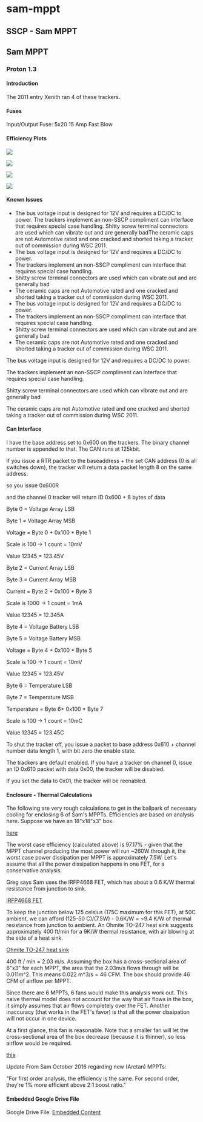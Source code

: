 # sam-mppt

## SSCP - Sam MPPT

## Sam MPPT

### Proton 1.3

#### Introduction

The 2011 entry Xenith ran 4 of these trackers.&#x20;

#### Fuses

Input/Output Fuse: 5x20 15 Amp Fast Blow

#### Efficiency Plots

![](../../../../../assets/image_8f176b150d.png)

![](../../../../../assets/image_b6c8ab409e.png)

![](../../../../../assets/image_91bf0f0720.png)

![](../../../../../assets/image_b390b752b2.png)

#### Known Issues

* The bus voltage input is designed for 12V and requires a DC/DC to power. The trackers implement an non-SSCP compliment can interface that requires special case handling. Shitty screw terminal connectors are used which can vibrate out and are generally badThe ceramic caps are not Automotive rated and one cracked and shorted taking a tracker out of commission during WSC 2011.&#x20;
* The bus voltage input is designed for 12V and requires a DC/DC to power.&#x20;
* The trackers implement an non-SSCP compliment can interface that requires special case handling.&#x20;
* Shitty screw terminal connectors are used which can vibrate out and are generally bad
* The ceramic caps are not Automotive rated and one cracked and shorted taking a tracker out of commission during WSC 2011.&#x20;
* The bus voltage input is designed for 12V and requires a DC/DC to power.&#x20;
* The trackers implement an non-SSCP compliment can interface that requires special case handling.&#x20;
* Shitty screw terminal connectors are used which can vibrate out and are generally bad
* The ceramic caps are not Automotive rated and one cracked and shorted taking a tracker out of commission during WSC 2011.&#x20;

The bus voltage input is designed for 12V and requires a DC/DC to power.&#x20;

The trackers implement an non-SSCP compliment can interface that requires special case handling.&#x20;

Shitty screw terminal connectors are used which can vibrate out and are generally bad

The ceramic caps are not Automotive rated and one cracked and shorted taking a tracker out of commission during WSC 2011.&#x20;

#### Can Interface

I have the base address set to 0x600 on the trackers. The binary channel number is appended to that. The CAN runs at 125kbit.

If you issue a RTR packet to the baseaddress + the set CAN address (0 is all switches down), the tracker will return a data packet length 8 on the same address.

so you issue 0x600R

and the channel 0 tracker will return ID 0x600 + 8 bytes of data&#x20;

Byte 0 = Voltage Array LSB

Byte 1 = Voltage Array MSB

Voltage = Byte 0 + 0x100 \* Byte 1

Scale is 100 -> 1 count = 10mV

Value 12345 = 123.45V&#x20;

Byte 2 = Current Array LSB

Byte 3 = Current Array MSB

Current = Byte 2 + 0x100 \* Byte 3

Scale is 1000 -> 1 count = 1mA

Value 12345 = 12.345A

Byte 4 = Voltage Battery LSB

Byte 5 = Voltage Battery MSB

Voltage = Byte 4 + 0x100 \* Byte 5

Scale is 100 -> 1 count = 10mV

Value 12345 = 123.45V&#x20;

Byte 6 = Temperature LSB

Byte 7 = Temperature MSB

Temperature = Byte 6+ 0x100 \* Byte 7

Scale is 100 -> 1 count = 10mC

Value 12345 = 123.45C&#x20;

To shut the tracker off, you issue a packet to base address 0x610 + channel number data length 1, with bit zero the enable state.

The trackers are default enabled. If you have a tracker on channel 0, issue an ID 0x610 packet with data 0x00, the tracker will be disabled.

If you set the data to 0x01, the tracker will be reenabled.

#### Enclosure - Thermal Calculations

The following are very rough calculations to get in the ballpark of necessary cooling for enclosing 6 of Sam's MPPTs. Efficiencies are based on analysis here. Suppose we have an 18"x18"x3" box.

[here](../../../../../../stanford.edu/testduplicationsscp/home/sscp-2012-2013/array-2012-2013/sunbad-array-layout/)

The worst case efficiency (calculated above) is 97.17% - given that the MPPT channel producing the most power will run \~260W through it, the worst case power dissipation per MPPT is approximately 7.5W. Let's assume that all the power dissipation happens in one FET, for a conservative analysis.

Greg says Sam uses the IRFP4668 FET, which has about a 0.6 K/W thermal resistance from junction to sink.

[IRFP4668 FET](http://www.irf.com/product-info/datasheets/data/irfp4668pbf.pdf)

To keep the junction below 125 celsius (175C maximum for this FET), at 50C ambient, we can afford (125-50 C)/(7.5W) - 0.6K/W = \~9.4 K/W of thermal resistance from junction to ambient. An Ohmite TO-247 heat sink suggests approximately 400 ft/min for a 9K/W thermal resistance, with air blowing at the side of a heat sink.&#x20;

[Ohmite TO-247 heat sink](http://media.digikey.com/pdf/Data%20Sheets/Ohmite%20PDFs/W_Series.pdf)

400 ft / min = 2.03 m/s. Assuming the box has a cross-sectional area of 6"x3" for each MPPT, the area that the 2.03m/s flows through will be 0.011m^2. This means 0.022 m^3/s = 46 CFM. The box should provide 46 CFM of airflow per MPPT.

Since there are 6 MPPTs, 6 fans would make this analysis work out. This naive thermal model does not account for the way that air flows in the box, it simply assumes that air flows completely over the FET. Another inaccuracy (that works in the FET's favor) is that all the power dissipation will not occur in one device.

At a first glance, this fan is reasonable. Note that a smaller fan will let the cross-sectional area of the box decrease (because it is thinner), so less airflow would be required.

[this](http://www.digikey.com/product-detail/en/PMD2407PTB1-A.\(2\).GN/259-1411-ND/1249284)

Update From Sam October 2016 regarding new (Arctan) MPPTs:

"For first order analysis, the efficiency is the same. For second order, they're 1% more efficient above 2:1 boost ratio."&#x20;

#### Embedded Google Drive File

Google Drive File: [Embedded Content](https://drive.google.com/embeddedfolderview?id=1yAYHFPoaZYimiRfmu-PXkUmztG3tVJi8#list)

